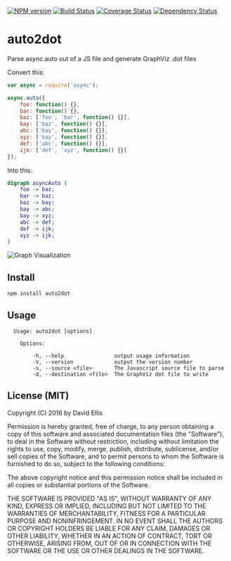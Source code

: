 [![NPM version](https://badge.fury.io/js/auto2dot.svg)](http://badge.fury.io/js/auto2dot)
[![Build Status](https://travis-ci.org/duereg/auto2dot.svg?branch=master)](https://travis-ci.org/duereg/auto2dot)
[![Coverage Status](https://coveralls.io/repos/duereg/auto2dot/badge.png?branch=master)](https://coveralls.io/r/duereg/auto2dot?branch=master)
[![Dependency Status](https://gemnasium.com/duereg/auto2dot.svg)](https://gemnasium.com/duereg/auto2dot)

# auto2dot

Parse async.auto out of a JS file and generate GraphViz .dot files

Convert this:

```js
var async = require('async');

async.auto({
    foo: function() {},
    bar: function() {},
    baz: ['foo', 'bar', function() {}],
    bay: ['baz', function() {}],
    abc: ['bay', function() {}],
    xyz: ['bay', function() {}],
    def: ['abc', function() {}],
    ijk: ['def', 'xyz', function() {}]
});
```

Into this:

```dot
digraph asyncAuto {
	foo -> baz;
	bar -> baz;
	baz -> bay;
	bay -> abc;
	bay -> xyz;
	abc -> def;
	def -> ijk;
	xyz -> ijk;
}
```

![Graph Visualization](https://raw.githubusercontent.com/duereg/auto2dot/master/tests/examples/basic.png)

## Install

    npm install auto2dot

## Usage

      Usage: auto2dot [options]

        Options:

            -h, --help                output usage information
            -V, --version             output the version number
            -s, --source <file>       The Javascript source file to parse
            -d, --destination <file>  The GraphViz dot file to write

## License (MIT)

Copyright (C) 2016 by David Ellis

Permission is hereby granted, free of charge, to any person obtaining a copy
of this software and associated documentation files (the "Software"), to deal
in the Software without restriction, including without limitation the rights
to use, copy, modify, merge, publish, distribute, sublicense, and/or sell
copies of the Software, and to permit persons to whom the Software is
furnished to do so, subject to the following conditions:

The above copyright notice and this permission notice shall be included in
all copies or substantial portions of the Software.

THE SOFTWARE IS PROVIDED "AS IS", WITHOUT WARRANTY OF ANY KIND, EXPRESS OR
IMPLIED, INCLUDING BUT NOT LIMITED TO THE WARRANTIES OF MERCHANTABILITY,
FITNESS FOR A PARTICULAR PURPOSE AND NONINFRINGEMENT. IN NO EVENT SHALL THE
AUTHORS OR COPYRIGHT HOLDERS BE LIABLE FOR ANY CLAIM, DAMAGES OR OTHER
LIABILITY, WHETHER IN AN ACTION OF CONTRACT, TORT OR OTHERWISE, ARISING FROM,
OUT OF OR IN CONNECTION WITH THE SOFTWARE OR THE USE OR OTHER DEALINGS IN
THE SOFTWARE.
